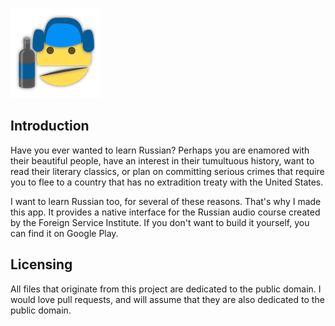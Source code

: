 ![icon](images/icon-small.png)

## Introduction

Have you ever wanted to learn Russian? Perhaps you are enamored with their beautiful people, have an interest in their tumultuous history, want to read their literary classics, or plan on committing serious crimes that require you to flee to a country that has no extradition treaty with the United States.

I want to learn Russian too, for several of these reasons. That's why I made this app. It provides a native interface for the Russian audio course created by the Foreign Service Institute. If you don't want to build it yourself, you can find it on Google Play.

## Licensing

All files that originate from this project are dedicated to the public domain. I would love pull requests, and will assume that they are also dedicated to the public domain.
